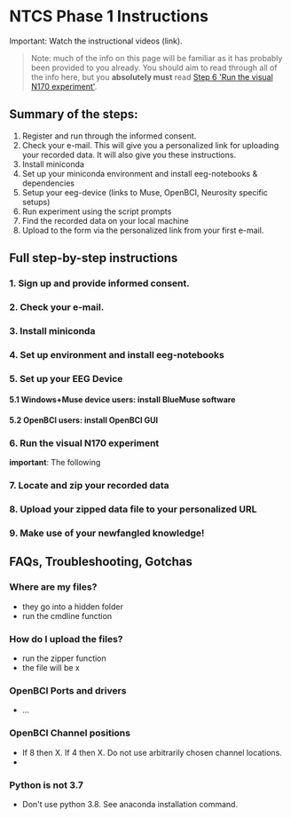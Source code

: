 # NTCS Phase 1 Instructions

Important: Watch the instructional videos (link).

>Note: much of the info on this page will be familiar as it has probably been provided to you already. You should aim to read through all of the info here, but you **absolutely must** read [Step 6 'Run the visual N170 experiment']().


## Summary of the steps:

1. Register and run through the informed consent. 
2. Check your e-mail. This will give you a personalized link for uploading your recorded data. It will also give you these instructions.
3. Install miniconda
4. Set up your miniconda environment and install eeg-notebooks & dependencies
5. Setup your eeg-device (links to Muse, OpenBCI, Neurosity specific setups)
6. Run experiment using the script prompts
7. Find the recorded data on your local machine
8. Upload to the form via the personalized link from your first e-mail.


## Full step-by-step instructions

### 1. Sign up and provide informed consent.

### 2. Check your e-mail.

### 3. Install miniconda 

### 4. Set up environment and install eeg-notebooks

### 5. Set up your EEG Device

#### 5.1 Windows+Muse device users: install BlueMuse software

#### 5.2 OpenBCI users: install OpenBCI GUI

### 6. Run the visual N170 experiment

**important**: The following



### 7. Locate and zip your recorded data

### 8. Upload your zipped data file to your personalized URL

### 9. Make use of your newfangled knowledge!






## FAQs, Troubleshooting, Gotchas

### Where are my files?

- they go into a hidden folder
- run the cmdline function

### How do I upload the files?

- run the zipper function
- the file will be x


### OpenBCI Ports and drivers

- ...

### OpenBCI Channel positions

- If 8 then X. If 4 then X. Do not use arbitrarily chosen channel locations. 
- 

### Python is not 3.7

- Don't use python 3.8. See anaconda installation command. 



